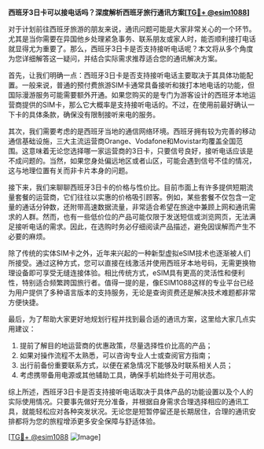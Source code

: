 **西班牙3日卡可以接电话吗？深度解析西班牙旅行通讯方案[[TG💪+ @esim1088](https://t.me/s/esim1088)]**

对于计划前往西班牙旅游的朋友来说，通讯问题可能是大家非常关心的一个环节。尤其是当你需要在异国他乡处理紧急事务、联系朋友或家人时，能否顺利接打电话就显得尤为重要了。那么，西班牙3日卡是否支持接听电话呢？本文将从多个角度为您详细解答这一疑问，并结合实际需求推荐适合您的通讯解决方案。

首先，让我们明确一点：西班牙3日卡是否支持接听电话主要取决于其具体功能配置。一般来说，普通的预付费旅游SIM卡通常具备接听和拨打本地电话的功能，但国际漫游服务可能需要额外开通。如果您购买的是专门为游客设计的西班牙本地运营商提供的SIM卡，那么它大概率是支持接听电话的。不过，在使用前最好确认一下卡的具体条款，确保没有限制接听来电的服务。

其次，我们需要考虑的是西班牙当地的通信网络环境。西班牙拥有较为完善的移动通信基础设施，三大主流运营商Orange、Vodafone和Movistar均覆盖全国范围。这意味着无论您选择哪一家运营商的3日卡，只要信号良好，接听电话应该是不成问题的。当然，如果您身处偏远地区或者山区，可能会遇到信号不佳的情况，这与地理位置有关而非卡片本身的问题。

接下来，我们来聊聊西班牙3日卡的价格与性价比。目前市面上有许多提供短期流量套餐的运营商，它们往往以实惠的价格吸引顾客。例如，某些套餐不仅包含一定量的通话分钟数，还附带高速数据流量，非常适合希望在旅途中兼顾上网和通讯需求的人群。然而，也有一些低价位的产品可能仅限于发送短信或浏览网页，无法满足接听电话的需求。因此，在选购时务必仔细阅读产品描述，避免因误解而产生不必要的麻烦。

除了传统的实体SIM卡之外，近年来兴起的一种新型虚拟eSIM技术也逐渐被人们所接受。通过这种方式，您可以直接在线激活并使用西班牙本地号码，无需更换物理设备即可享受无缝连接体验。相比传统方式，eSIM具有更高的灵活性和便利性，特别适合频繁跨国旅行者。值得一提的是，像ESIM1088这样的专业平台已经为用户提供了多种语言版本的支持服务，无论是查询资费还是解决技术难题都非常方便快捷。

最后，为了帮助大家更好地规划行程并找到最合适的通讯方案，这里给大家几点实用建议：
1. 提前了解目的地运营商的优惠政策，尽量选择性价比高的产品；
2. 如果对操作流程不太熟悉，可以咨询专业人士或查阅官方指南；
3. 出行前备份重要联系方式，以便在紧急情况下能够及时联系相关人员；
4. 考虑携带备用电源或其他辅助工具，确保手机始终处于可用状态。

综上所述，西班牙3日卡是否支持接听电话取决于具体产品的功能设置以及个人的实际使用情况。只要事先做好充分准备，并根据自身需求合理选择相应的通讯工具，就能轻松应对各种突发状况。无论您是短暂停留还是长期居住，合理的通讯安排都将为您的旅程增添更多安全保障与舒适体验。

[[TG💪+ @esim1088](https://t.me/s/esim1088) ![Image](https://i.postimg.cc/4NQfJmqS/Snipaste-2025-05-13-00-14-12.png)]
